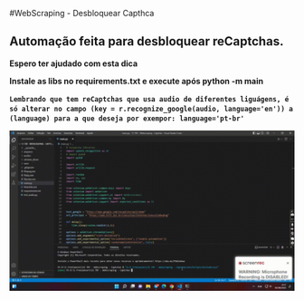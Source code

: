 #WebScraping - Desbloquear Capthca

## Automação feita para desbloquear reCaptchas.

**Espero ter ajudado com esta dica**

**Instale as libs no requirements.txt e execute após  python -m main**

**`Lembrando que tem reCaptchas que usa audio de diferentes liguágens, é só alterar no campo (key = r.recognize_google(audio, language='en')) a (language) para a que deseja por exempor: language='pt-br'`**

<img src="video.gif">
